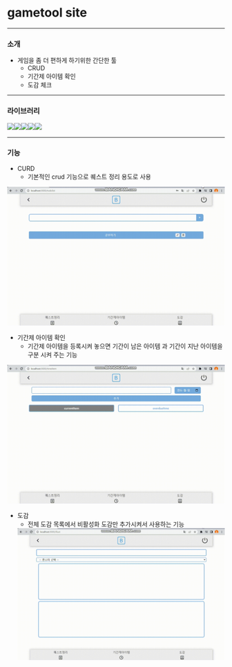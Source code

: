 # gametool site
---
### 소개

- 게임을 좀 더 편하게 하기위한 간단한 툴
  - CRUD
  - 기간제 아이템 확인 
  - 도감 체크 
---

### 라이브러리
<img src="https://img.shields.io/badge/react-61DAFB?style=for-the-badge&logo=react&logoColor=white"><img src="https://img.shields.io/badge/sass-CC6699?style=for-the-badge&logo=sass&logoColor=white"><img src="https://img.shields.io/badge/bootstarp-7952B3?style=for-the-badge&logo=bootstrap&logoColor=white"><img src="https://img.shields.io/badge/firebase-FFCA28?style=for-the-badge&logo=firebase&logoColor=white"><img src="https://img.shields.io/badge/reactrouter-CA4245?style=for-the-badge&logo=reactrouter&logoColor=white">

---

### 기능

- CURD
  - 기본적인 crud 기능으로 퀘스트 정리 용도로 사용
<img src='./images/crud.gif'>


- 기간제 아이템 확인
  - 기간제 아이템을 등록시켜 놓으면 기간이 남은 아이템 과 기간이 지난 아이템을 구분 시켜 주는 기능
<img src='./images/timeitem.gif'>


- 도감
  - 전체 도감 목록에서 비활성화 도감만 추가시켜서 사용하는 기능
  <img src='./images/monster.gif'>
  
